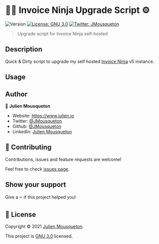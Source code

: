 # 🥷🏻 Invoice Ninja Upgrade Script ⚙️

![Version](https://img.shields.io/badge/version-1.0-blue.svg?cacheSeconds=2592000)
[![License: GNU 3.0](https://img.shields.io/badge/License-GNU%203.0-yellow.svg)](https://github.com/JMousqueton/invoice-ninja-upgrade-script/blob/main/LICENSE)
[![Twitter: JMousqueton](https://img.shields.io/twitter/follow/JMousqueton.svg?style=social)](https://twitter.com/JMousqueton)

> Upgrade script for Invoice Ninja self-hosted

## Description

Quick & Dirty script to upgrade my self hosted [Invoice Ninja](https://github.com/invoiceninja) v5 instance. 

## Usage 

## Author

👤 **Julien Mousqueton**

* Website: <https://www.julien.io>
* Twitter: [@JMousqueton](https://twitter.com/JMousqueton)
* Github: [@JMousqueton](https://github.com/JMousqueton)
* LinkedIn: [Julien Mousqueton](https://linkedin.com/in/julienmousqueton)

## 🤝 Contributing

Contributions, issues and feature requests are welcome!

Feel free to check [issues page](https://github.com/JMousqueton/invoice-ninja-upgrade-script/issues).

## Show your support

Give a ⭐️ if this project helped you!

## 📝 License

Copyright © 2021 [Julien Mousqueton](https://github.com/JMousqueton).

This project is [GNU 3.0](https://github.com/JMousqueton/invoice-ninja-upgrade-script/blob/main/LICENSE) licensed.
